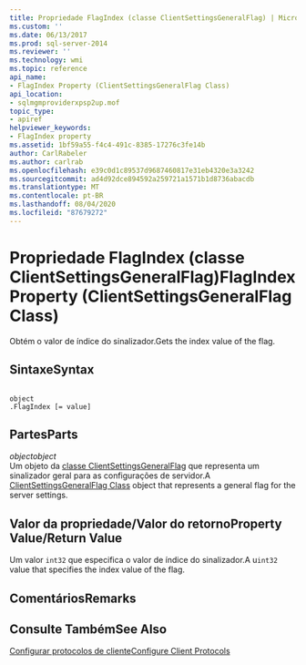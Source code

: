 ```yaml
---
title: Propriedade FlagIndex (classe ClientSettingsGeneralFlag) | Microsoft Docs
ms.custom: ''
ms.date: 06/13/2017
ms.prod: sql-server-2014
ms.reviewer: ''
ms.technology: wmi
ms.topic: reference
api_name:
- FlagIndex Property (ClientSettingsGeneralFlag Class)
api_location:
- sqlmgmproviderxpsp2up.mof
topic_type:
- apiref
helpviewer_keywords:
- FlagIndex property
ms.assetid: 1bf59a55-f4c4-491c-8385-17276c3fe14b
author: CarlRabeler
ms.author: carlrab
ms.openlocfilehash: e39c0d1c89537d9687460817e31eb4320e3a3242
ms.sourcegitcommit: ad4d92dce894592a259721a1571b1d8736abacdb
ms.translationtype: MT
ms.contentlocale: pt-BR
ms.lasthandoff: 08/04/2020
ms.locfileid: "87679272"
---
```

# <a name="flagindex-property-clientsettingsgeneralflag-class"></a><span data-ttu-id="4b3fb-102">Propriedade FlagIndex (classe ClientSettingsGeneralFlag)</span><span class="sxs-lookup"><span data-stu-id="4b3fb-102">FlagIndex Property (ClientSettingsGeneralFlag Class)</span></span>
  <span data-ttu-id="4b3fb-103">Obtém o valor de índice do sinalizador.</span><span class="sxs-lookup"><span data-stu-id="4b3fb-103">Gets the index value of the flag.</span></span>  
  
## <a name="syntax"></a><span data-ttu-id="4b3fb-104">Sintaxe</span><span class="sxs-lookup"><span data-stu-id="4b3fb-104">Syntax</span></span>  
  
```  
  
object  
.FlagIndex [= value]  
```  
  
## <a name="parts"></a><span data-ttu-id="4b3fb-105">Partes</span><span class="sxs-lookup"><span data-stu-id="4b3fb-105">Parts</span></span>  
 <span data-ttu-id="4b3fb-106">*object*</span><span class="sxs-lookup"><span data-stu-id="4b3fb-106">*object*</span></span>  
 <span data-ttu-id="4b3fb-107">Um objeto da [classe ClientSettingsGeneralFlag](clientsettingsgeneralflag-class.md) que representa um sinalizador geral para as configurações de servidor.</span><span class="sxs-lookup"><span data-stu-id="4b3fb-107">A [ClientSettingsGeneralFlag Class](clientsettingsgeneralflag-class.md) object that represents a general flag for the server settings.</span></span>  
  
## <a name="property-valuereturn-value"></a><span data-ttu-id="4b3fb-108">Valor da propriedade/Valor do retorno</span><span class="sxs-lookup"><span data-stu-id="4b3fb-108">Property Value/Return Value</span></span>  
 <span data-ttu-id="4b3fb-109">Um valor `int32` que especifica o valor de índice do sinalizador.</span><span class="sxs-lookup"><span data-stu-id="4b3fb-109">A u`int32` value that specifies the index value of the flag.</span></span>  
  
## <a name="remarks"></a><span data-ttu-id="4b3fb-110">Comentários</span><span class="sxs-lookup"><span data-stu-id="4b3fb-110">Remarks</span></span>  
  
## <a name="see-also"></a><span data-ttu-id="4b3fb-111">Consulte Também</span><span class="sxs-lookup"><span data-stu-id="4b3fb-111">See Also</span></span>  
 [<span data-ttu-id="4b3fb-112">Configurar protocolos de cliente</span><span class="sxs-lookup"><span data-stu-id="4b3fb-112">Configure Client Protocols</span></span>](https://technet.microsoft.com/library/ms181035.aspx)  
  
  
